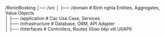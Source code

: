 /RoninBooking
│── /src
│   ├── /domain         # Định nghĩa Entities, Aggregates, Value Objects  
│   ├── /application    # Các Use Case, Services  
│   ├── /infrastructure # Database, ORM, API Adapter  
│   ├── /interfaces     # Controllers, Routes (Giao tiếp với UI/API)  
